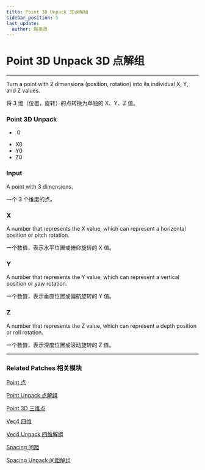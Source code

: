```yaml
---
title: Point 3D Unpack 3D点解组
sidebar_position: 5
last_update:
  author: 蒯美政
---
```


# Point 3D Unpack 3D 点解组

---

Turn a point with 2 dimensions (position, rotation) into its individual X, Y, and Z values.

将 3 维（位置，旋转）的点转换为单独的 X、Y、Z 值。

<div className="patch-container">
    <div className="patch processor">
        <h3>Point 3D Unpack</h3>
        <ul className="inputs">
            <li>&nbsp;<span>0</span></li>
        </ul>
        <ul className="outputs">
            <li>X<span>0</span></li>
            <li>Y<span>0</span></li>
            <li>Z<span>0</span></li>
        </ul>
    </div>
</div>

### Input

A point with 3 dimensions.

一个 3 个维度的点。

### X

A number that represents the X value, which can represent a horizontal position or pitch rotation.

一个数值，表示水平位置或俯仰旋转的 X 值。

### Y

A number that represents the Y value, which can represent a vertical position or yaw rotation.

一个数值，表示垂直位置或偏航旋转的 Y 值。

### Z

A number that represents the Z value, which can represent a depth position or roll rotation.

一个数值，表示深度位置或滚动旋转的 Z 值。

---

### Related Patches 相关模块

[Point 点](./Point.md)

[Point Unpack 点解组](./Point%20Unpack.md)

[Point 3D 三维点](./Point%203D.md)

[Vec4 四维](./Vec4.md)

[Vec4 Unpack 四维解组](./Vec4%20Unpack.md)

[Spacing 间距](./Spacing.md)

[Spacing Unpack 间距解组](./Spacing%20Unpack.md)
